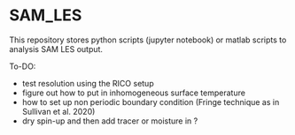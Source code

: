 # SAM_LES
This repository stores python scripts (jupyter notebook) or matlab scripts to analysis SAM LES 
output.


To-DO:
 - test resolution using the RICO setup
 - figure out how to put in inhomogeneous surface temperature
 - how to set up non periodic boundary condition (Fringe technique as in Sullivan et al. 2020) 
 - dry spin-up and then add tracer or moisture in ?
